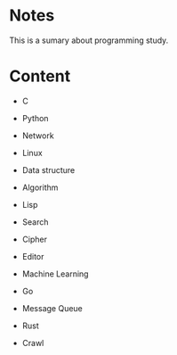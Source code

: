 Notes
=====

This is a sumary about programming study.

Content
=======
* C

* Python

* Network

* Linux

* Data structure

* Algorithm

* Lisp

* Search

* Cipher

* Editor

* Machine Learning

* Go

* Message Queue

* Rust

* Crawl
